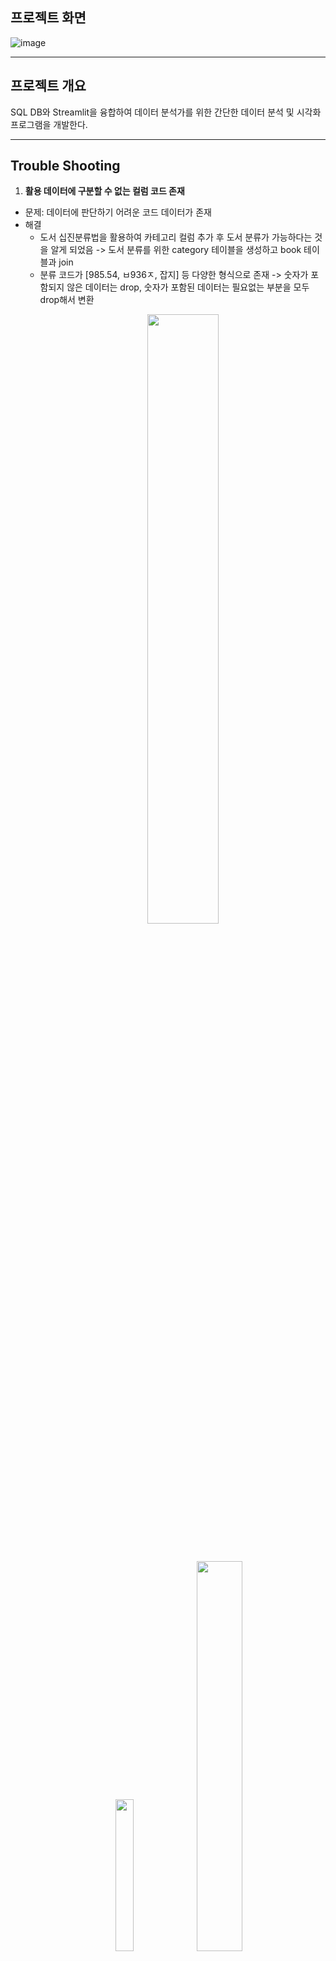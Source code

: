 ## **프로젝트 화면**
![image](https://github.com/user-attachments/assets/5485e233-99de-40b3-b415-3a9ca74dd67b)

***

## **프로젝트 개요**
SQL DB와 Streamlit을 융합하여 데이터 분석가를 위한 간단한 데이터 분석 및 시각화 프로그램을 개발한다.

***

## **Trouble Shooting**
1. **활용 데이터에 구분할 수 없는 컬럼 코드 존재**
- 문제: 데이터에 판단하기 어려운 코드 데이터가 존재
- 해결
  - 도서 십진분류법을 활용하여 카테고리 컬럼 추가 후 도서 분류가 가능하다는 것을 알게 되었음 -> 도서 분류를 위한 category 테이블을 생성하고 book 테이블과 join
  - 분류 코드가 [985.54, ㅂ936ㅈ, 잡지] 등 다양한 형식으로 존재 -> 숫자가 포함되지 않은 데이터는 drop, 숫자가 포함된 데이터는 필요없는 부분을 모두 drop해서 변환
        <p align="center">
       <img src="https://github.com/user-attachments/assets/9d7f1a5b-ad0a-44cb-8cec-8930b92a00ce" width="50%" /></p><br>
       <p align="center">
       <img src="https://github.com/user-attachments/assets/c5b5b53a-b0b8-41d7-9fce-e9ca5a0a218b" width="25%" />  <img src="https://github.com/user-attachments/assets/3a2a4b08-8011-4f1c-9fc7-08ad4c7f93e6 " width="40%" />  </p><br>

2. **category 테이블을 작성하는 과정에서 너무 많은 분류 코드가 이미지 표로만 존재**
   - 해결: Chat GPT에 이미지를 입력하여 text 형태로 반환하게 하였고, 이를 활용해 category 테이블 생성 
---

## **향후 개선 계획**
1. **기능별 모듈화**
2. **DB, OpenAI 연결시 streamlit 에서 입력값을 받기**
3. **xls 파일도 업로드 가능하도록 하기**
4. **실행한 분석 결과를 저장하는 기능 추가하기**

   
